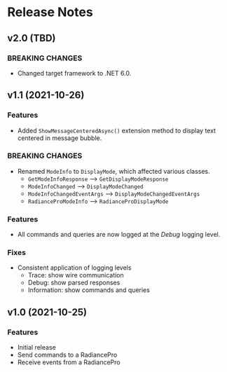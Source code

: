 # Release Notes


## v2.0 (TBD)

### BREAKING CHANGES

* Changed target framework to .NET 6.0.


## v1.1 (2021-10-26)

### Features

* Added `ShowMessageCenteredAsync()` extension method to display text centered in message bubble.


### BREAKING CHANGES

* Renamed `ModeInfo` to `DisplayMode`, which affected various classes.
    * `GetModeInfoResponse` --> `GetDisplayModeResponse`
    * `ModeInfoChanged` --> `DisplayModeChanged`
    * `ModeInfoChangedEventArgs` --> `DisplayModeChangedEventArgs`
    * `RadianceProModeInfo` --> `RadianceProDisplayMode`

### Features

* All commands and queries are now logged at the _Debug_ logging level.

### Fixes

* Consistent application of logging levels
    * Trace: show wire communication
    * Debug: show parsed responses
    * Information: show commands and queries


## v1.0 (2021-10-25)

### Features

* Initial release
* Send commands to a RadiancePro
* Receive events from a RadiancePro

